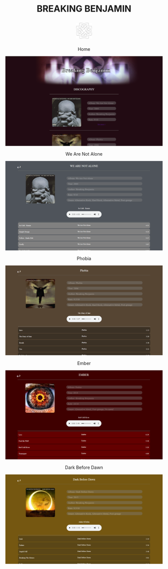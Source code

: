 
<h1 align="center">
  <p>BREAKING BENJAMIN</p>
  <img src="https://github.com/Guilherme-Maciel/readme_images/blob/master/breakingBenjamin/bb.png" alt="breaking benjamin" width="50px"/>
</h1>

<p align="center">Home</p>
<p align="center"><img src="https://github.com/Guilherme-Maciel/readme_images/blob/master/breakingBenjamin/1bb.PNG" alt="breaking benjamin" width="500px"/></p>

<p align="center">We Are Not Alone</p>
<p align="center"><img src="https://github.com/Guilherme-Maciel/readme_images/blob/master/breakingBenjamin/2bb.PNG" alt="breaking benjamin" width="500px"/></p>

<p align="center">Phobia</p>
<p align="center"><img src="https://github.com/Guilherme-Maciel/readme_images/blob/master/breakingBenjamin/3bb.PNG" alt="breaking benjamin" width="500px"/></p>

<p align="center">Ember</p>
<p align="center"><img src="https://github.com/Guilherme-Maciel/readme_images/blob/master/breakingBenjamin/4bb.PNG" alt="breaking benjamin" width="500px"/></p>

<p align="center">Dark Before Dawn</p>
<p align="center"><img src="https://github.com/Guilherme-Maciel/readme_images/blob/master/breakingBenjamin/5bb.PNG" alt="breaking benjamin" width="500px"/></p>
